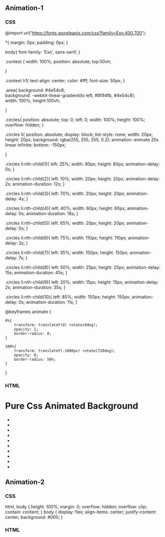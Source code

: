 ## Animation-1

### CSS
@import url('https://fonts.googleapis.com/css?family=Exo:400,700');

*{
    margin: 0px;
    padding: 0px;
}

body{
    font-family: 'Exo', sans-serif;
}


.context {
    width: 100%;
    position: absolute;
    top:50vh;
    
}

.context h1{
    text-align: center;
    color: #fff;
    font-size: 50px;
}


.area{
    background: #4e54c8;  
    background: -webkit-linear-gradient(to left, #8f94fb, #4e54c8);  
    width: 100%;
    height:100vh;
    
   
}

.circles{
    position: absolute;
    top: 0;
    left: 0;
    width: 100%;
    height: 100%;
    overflow: hidden;
}

.circles li{
    position: absolute;
    display: block;
    list-style: none;
    width: 20px;
    height: 20px;
    background: rgba(255, 255, 255, 0.2);
    animation: animate 25s linear infinite;
    bottom: -150px;
    
}

.circles li:nth-child(1){
    left: 25%;
    width: 80px;
    height: 80px;
    animation-delay: 0s;
}


.circles li:nth-child(2){
    left: 10%;
    width: 20px;
    height: 20px;
    animation-delay: 2s;
    animation-duration: 12s;
}

.circles li:nth-child(3){
    left: 70%;
    width: 20px;
    height: 20px;
    animation-delay: 4s;
}

.circles li:nth-child(4){
    left: 40%;
    width: 60px;
    height: 60px;
    animation-delay: 0s;
    animation-duration: 18s;
}

.circles li:nth-child(5){
    left: 65%;
    width: 20px;
    height: 20px;
    animation-delay: 0s;
}

.circles li:nth-child(6){
    left: 75%;
    width: 110px;
    height: 110px;
    animation-delay: 3s;
}

.circles li:nth-child(7){
    left: 35%;
    width: 150px;
    height: 150px;
    animation-delay: 7s;
}

.circles li:nth-child(8){
    left: 50%;
    width: 25px;
    height: 25px;
    animation-delay: 15s;
    animation-duration: 45s;
}

.circles li:nth-child(9){
    left: 20%;
    width: 15px;
    height: 15px;
    animation-delay: 2s;
    animation-duration: 35s;
}

.circles li:nth-child(10){
    left: 85%;
    width: 150px;
    height: 150px;
    animation-delay: 0s;
    animation-duration: 11s;
}



@keyframes animate {

    0%{
        transform: translateY(0) rotate(0deg);
        opacity: 1;
        border-radius: 0;
    }

    100%{
        transform: translateY(-1000px) rotate(720deg);
        opacity: 0;
        border-radius: 50%;
    }

}

### HTML
   <div class="context">
        <h1>Pure Css Animated Background</h1>
    </div>


<div class="area" >
            <ul class="circles">
                    <li></li>
                    <li></li>
                    <li></li>
                    <li></li>
                    <li></li>
                    <li></li>
                    <li></li>
                    <li></li>
                    <li></li>
                    <li></li>
            </ul>
    </div >
    
    
## Animation-2

### CSS

html, body { 
  height: 100%; 
  margin: 0; 
  overflow: hidden;
  overflow: clip; 
  contain: content;
}
body {
  display: flex;
  align-items: center;
  justify-content: center;
  background: #000; 
}

### HTML
<css-doodle>
  <style>
    @grid: 50x1 / 50vmin;
    :container {
      perspective: 23vmin;
    }
    background: @m(
      @r(200, 240), 
      radial-gradient(
        @p(#00b8a9, #f8f3d4, #f6416c, #ffde7d) 15%,
        transparent 50%
      ) @r(100%) @r(100%) / @r(1%, 3%) @lr no-repeat
    );

    @size: 80%;
    @place-cell: center;

    border-radius: 50%;
    transform-style: preserve-3d;
    animation: scale-up 20s linear infinite;
    animation-delay: calc(@i * -.4s);

    @keyframes scale-up {
      0% {
        opacity: 0;
        transform: translate3d(0, 0, 0) rotate(0);
      }
      10% { 
        opacity: 1; 
      }
      95% {
        transform:
          translate3d(0, 0, @r(50vmin, 55vmin))
          rotate(@r(-360deg, 360deg));
      }
      100% {
        opacity: 0;
        transform: translate3d(0, 0, 1vmin);
      }
    }
  </style>
</css-doodle>
